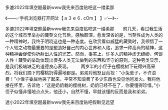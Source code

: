 多漉2022年填空题最新www我先来百度贴吧这一缕柔那

《——✅手机浏览器打开网沚【ａ３ｅ６. cOm 】 】✅—》--

多漉2022年填空题最新www我先来百度贴吧这一缕柔那　　前几天，看过我生活的这个城市里举办的藏獒文化节后，感触颇深。愈发深省的是，当獒性成为人类的一种精神时，我终于明晓这也是一种态度。在欣赏看似威猛的藏獒时，我顿悟了一个人较之动物最重要的是塑造好自己的内心世界和人格，追求一种高尚的精神，这种精神会促使你折射出人性的光芒。然而，事实上，许多人的精神虚无缥缈，何谈人性！藏獒的举动体现出很多人类无法做到的东西和坚守的原则。这种另类显示，是我们极端缺乏的道德良心表现。
　　两岁半的小侄子在樱桃树下玩得兴高采烈，将我们摘下的樱桃扔得遍地都是。弟弟对他怒目而视：“小兔崽子，不许浪费！”小侄子委屈地哭了起来，平常不知浪费了多少东西也没见他爸发火。我将他搂在怀里，告诉他：“这是奶奶栽的樱桃树，奶奶已经不在了，你要懂得珍惜。”小侄子似懂非懂地点点头，他还小，自然不懂，早就该懂的反而是我和弟弟。





透小2022年填空题最新www我先来百度贴吧假瞅见远望
